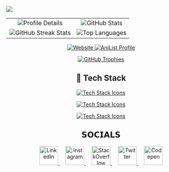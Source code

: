 <a href="https://u8views.com/github/10ishk"><img src="https://u8views.com/api/v1/github/profiles/76703619/views/day-week-month-total-count.svg"></a>

<center>
 <center>
  <table>
    <tr>
      <td align="center">
        <img src="http://github-profile-summary-cards.vercel.app/api/cards/profile-details?username=10ishk&theme=graywhite&count_private=true" alt="Profile Details">
      </td>
      <td align="center">
        <img src="https://github-readme-stats-fawn-kappa-29.vercel.app/api?username=10ishk&show_icons=true&theme=react&bg_color=1F222E&title_color=F85D7F&hide_border=true&icon_color=F8D866&count_private=true" alt="GitHub Stats">
      </td>
    </tr>
    <tr>
      <td align="center">
        <img src="https://github-readme-streak-stats.herokuapp.com/?user=10ishk&theme=tokyonight&count_private=true" alt="GitHub Streak Stats">
      </td>
      <td align="center">
        <img src="https://github-readme-stats-fawn-kappa-29.vercel.app/api/top-langs/?username=10ishk&theme=react&bg_color=1F222E&title_color=F85D7F&hide_border=true&icon_color=F8D866&count_private=true" alt="Top Languages">
      </td>
    </tr>
  </table>
</center>

</center>

<p align="center">
  <a href="https://tanishkbhardwaj.netlify.app/" target="_blank">
    <img src="https://img.shields.io/badge/Website-Visit%20Now-ff69b4?style=for-the-badge&logo=google-chrome" alt="Website" />
  </a>
  <a href="https://anilist.co/user/Millionaire10ishk/" target="_blank">
    <img src="https://img.shields.io/badge/AniList-Profile-blue?style=for-the-badge&logo=anilist&logoColor=white" alt="AniList Profile" />
  </a>
</p>



<p align="center">
  <a href="https://github.com/ryo-ma/github-profile-trophy">
    <img src="https://github-profile-trophy.vercel.app/?username=10ishk&theme=onedark&no-frame=true&no-bg=true&column=5" alt="GitHub Trophies" />
  </a>
</p>



<h2 align="center">🚀 Tech Stack</h2>

<p align="center">
  <a href="https://skillicons.dev">
    <img src="https://skillicons.dev/icons?i=python,java,javascript,html,css,react,nodejs,nextjs,express,django,flask" alt="Tech Stack Icons" />
  </a>
</p>

<p align="center">
  <a href="https://skillicons.dev">
    <img src="https://skillicons.dev/icons?i=mysql,postgres,sqlite,mongodb,firebase,aws,gcp,azure,docker,kubernetes,git" alt="Tech Stack Icons" />
  </a>
</p>

<p align="center">
  <a href="https://skillicons.dev">
    <img src="https://skillicons.dev/icons?i=tensorflow,pytorch,scikitlearn,opencv,linux,vscode,github" alt="Tech Stack Icons" />
  </a>
</p>


###

<h2 align="center">𝗦𝗢𝗖𝗜𝗔𝗟𝗦</h2>

<p align="center">
  <a href="https://www.linkedin.com/in/tanishk004" target="_blank">
    <img src="https://skillicons.dev/icons?i=linkedin" height="50" alt="LinkedIn" />
  </a>
  &nbsp;&nbsp;&nbsp;
  <a href="https://www.instagram.com/10_ishk_verified/" target="_blank">
    <img src="https://cdn.simpleicons.org/instagram/E4405F" height="50" alt="Instagram" />
  </a>
  &nbsp;&nbsp;&nbsp;
  <a href="https://stackoverflow.com/" target="_blank">
    <img src="https://skillicons.dev/icons?i=stackoverflow" height="50" alt="StackOverflow" />
  </a>
  &nbsp;&nbsp;&nbsp;
  <a href="https://twitter.com/10ishk" target="_blank">
    <img src="https://skillicons.dev/icons?i=twitter" height="50" alt="Twitter" />
  </a>
  &nbsp;&nbsp;&nbsp;
  <a href="https://codepen.io/" target="_blank">
    <img src="https://cdn.simpleicons.org/codepen/000000" height="50" alt="Codepen" />
  </a>
</p>

